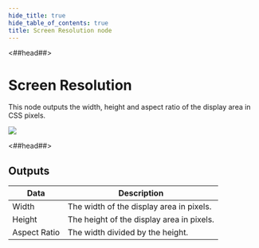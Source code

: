 ```yaml
---
hide_title: true
hide_table_of_contents: true
title: Screen Resolution node
---
```


<##head##>

# Screen Resolution

This node outputs the <span className="ndl-data">width</span>, <span className="ndl-data">height</span> and <span className="ndl-data">aspect ratio</span> of the display area in CSS pixels.

<div className="ndl-image-with-background l">

![](/nodes/utilities/screen-resolution/screen-resolution.png)

</div>

<##head##>

## Outputs

| Data                                           | Description                               |
| ---------------------------------------------- | ----------------------------------------- |
| <span className="ndl-data">Width</span>        | The width of the display area in pixels.  |
| <span className="ndl-data">Height</span>       | The height of the display area in pixels. |
| <span className="ndl-data">Aspect Ratio</span> | The width divided by the height.          |
